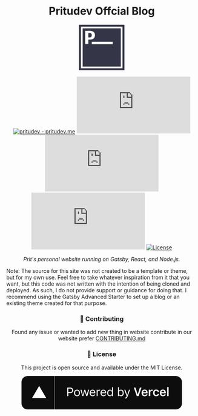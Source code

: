 <h1 align="center">Pritudev Offcial Blog</h1>

<p align="center">
<img src="./src/img/nano-favicon.png" alt="Logo" width="120px" height="120px">
</p>

<div align="center">
  
[![pritudev - pritudev.me](https://img.shields.io/static/v1?label=pritudev&message=pritudev.me&color=blue&logo=github)](https://github.com/pritudev/pritudev.me)
[![stars - pritudev.me](https://img.shields.io/github/stars/pritudev/pritudev.me?style=social)](https://github.com/pritudev/pritudev.me)
[![forks - pritudev.me](https://img.shields.io/github/forks/pritudev/pritudev.me?style=social)](https://github.com/pritudev/pritudev.me)
[![issues - pritudev.me](https://img.shields.io/github/issues/pritudev/pritudev.me)](https://github.com/pritudev/pritudev.me/issues)
[![License](https://img.shields.io/badge/License-MIT-blue)](#license)

</div>

<p align="center">
  <em>Prit's personal website running on Gatsby, React, and Node.js.</em>

Note: The source for this site was not created to be a template or theme, but for my own use. Feel free to take whatever inspiration from it that you want, but this code was not written with the intention of being cloned and deployed. As such, I do not provide support or guidance for doing that. I recommend using the Gatsby Advanced Starter to set up a blog or an existing theme created for that purpose.

</p>

<h3 align="center">👀 Contributing</h3>
<p align="center">
  Found any issue or wanted to add new thing in website contribute in our website prefer <a href="https://github.com/pritudev/pritudev.me/blob/master/CONTRIBUTING.md">CONTRIBUTING.md</a> </p>

<h3 align="center">📝 License</h3>

<p align="center">
This project is open source and available under the MIT License.
</p>

<p align="center">
  
  <img src="vercel.svg" alt="powered by Vercel">
  
</p>






